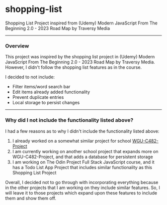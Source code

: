 # shopping-list
Shopping List Project inspired from (Udemy) Modern JavaScript From The Beginning 2.0 - 2023 Road Map by Traversy Media

---

### Overview
This project was inspired by the shopping list project in (Udemy) Modern JavaScript From The Beginning 2.0 - 2023 Road Map by Traversy Media. 
However, I didn't follow the shopping list features as in the course. 

I decided to not include:
* Filter items/word search bar
* Edit items already added functionality
* Prevent duplicate entries
* Local storage to persist changes

---
### Why did I not include the functionality listed above?

I had a few reasons as to why I didn't include the functionality listed above:
1. I already worked on a somewhat similar project for school [WGU-C482-Project](https://github.com/MuhammadA-C/WGU-C482-Project)
2. I am currently working on another school project that expands more on WGU-C482-Project, and that adds a database for persistent storage
3. I am working on The Odin Project Full Stack JavaScript course, and it has a Todo List App Project that includes similar functionality as this Shopping List Project

Overall, I decided not to go through with incorporating everything because in the other projects that I am working on they include similar features. 
So, I will leave it to those projects which expand upon these features to include them and show them off.
